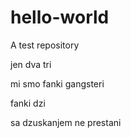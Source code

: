 # hello-world
A test repository

jen dva tri

mi smo fanki gangsteri

fanki dzi

sa dzuskanjem ne prestani
